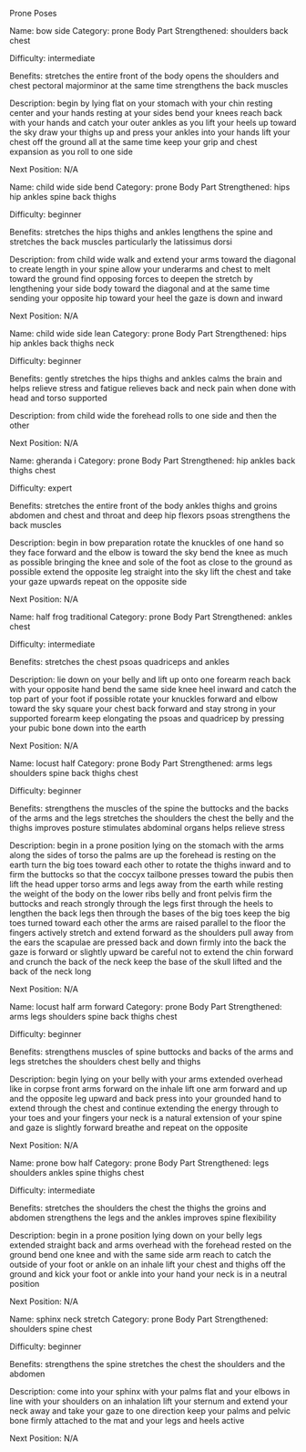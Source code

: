 Prone Poses

Name: bow side
Category: prone
Body Part Strengthened: shoulders back chest

Difficulty: intermediate

Benefits: stretches the entire front of the body opens the shoulders and chest pectoral majorminor  at the same time strengthens the back muscles

Description: begin by lying flat on your stomach with your chin resting center and your hands resting at your sides  bend your knees  reach back with your hands and catch your outer ankles  as you lift your heels up toward the sky draw your thighs up and press your ankles into your hands  lift your chest off the ground all at the same time  keep your grip and chest expansion as you roll to one side

Next Position: N/A

Name: child wide side bend
Category: prone
Body Part Strengthened: hips hip ankles spine back thighs

Difficulty: beginner

Benefits: stretches the hips thighs and ankles  lengthens the spine and stretches the back muscles particularly the latissimus dorsi

Description: from child wide walk and extend your arms toward the diagonal to create length in your spine  allow your underarms and chest to melt toward the ground  find opposing forces to deepen the stretch by lengthening your side body toward the diagonal and at the same time sending your opposite hip toward your heel  the gaze is down and inward

Next Position: N/A

Name: child wide side lean
Category: prone
Body Part Strengthened: hips hip ankles back thighs neck

Difficulty: beginner

Benefits: gently stretches the hips thighs and ankles  calms the brain and helps relieve stress and fatigue  relieves back and neck pain when done with head and torso supported

Description: from child wide the forehead rolls to one side and then the other

Next Position: N/A

Name: gheranda i
Category: prone
Body Part Strengthened: hip ankles back thighs chest

Difficulty: expert

Benefits: stretches the entire front of the body ankles thighs and groins abdomen and chest and throat and deep hip flexors psoas  strengthens the back muscles

Description: begin in bow preparation  rotate the knuckles of one hand so they face forward and the elbow is toward the sky  bend the knee as much as possible bringing the knee and sole of the foot as close to the ground as possible  extend the opposite leg straight into the sky  lift the chest and take your gaze upwards  repeat on the opposite side

Next Position: N/A

Name: half frog traditional
Category: prone
Body Part Strengthened: ankles chest

Difficulty: intermediate

Benefits: stretches the chest psoas quadriceps and ankles

Description: lie down on your belly and lift up onto one forearm  reach back with your opposite hand bend the same side knee heel inward and catch the top part of your foot  if possible rotate your knuckles forward and elbow toward the sky  square your chest back forward and stay strong in your supported forearm  keep elongating the psoas and quadricep by pressing your pubic bone down into the earth

Next Position: N/A

Name: locust half
Category: prone
Body Part Strengthened: arms legs shoulders spine back thighs chest

Difficulty: beginner

Benefits: strengthens the muscles of the spine the buttocks and the backs of the arms and the legs  stretches the shoulders the chest the belly and the thighs  improves posture  stimulates abdominal organs  helps relieve stress

Description: begin in a prone position lying on the stomach with the arms along the sides of torso the palms are up the forehead is resting on the earth  turn the big toes toward each other to rotate the thighs inward and to firm the buttocks so that the coccyx tailbone presses toward the pubis  then lift the head upper torso arms and legs away from the earth while resting the weight of the body on the lower ribs belly and front pelvis  firm the buttocks and reach strongly through the legs first through the heels to lengthen the back legs then through the bases of the big toes  keep the big toes turned toward each other  the arms are raised parallel to the floor  the fingers actively stretch and extend forward as the shoulders pull away from the ears  the scapulae are pressed back and down firmly into the back  the gaze is forward or slightly upward  be careful not to extend the chin forward and crunch the back of the neck  keep the base of the skull lifted and the back of the neck long

Next Position: N/A

Name: locust half arm forward
Category: prone
Body Part Strengthened: arms legs shoulders spine back thighs chest

Difficulty: beginner

Benefits: strengthens muscles of spine buttocks and backs of the arms and legs  stretches the shoulders chest belly and thighs

Description: begin lying on your belly with your arms extended overhead like in corpse front arms forward  on the inhale lift one arm forward and up and the opposite leg upward and back  press into your grounded hand to extend through the chest and continue extending the energy through to your toes and your fingers  your neck is a natural extension of your spine and gaze is slightly forward  breathe and repeat on the opposite

Next Position: N/A

Name: prone bow half
Category: prone
Body Part Strengthened: legs shoulders ankles spine thighs chest

Difficulty: intermediate

Benefits: stretches the shoulders the chest the thighs the groins and abdomen  strengthens the legs and the ankles  improves spine flexibility

Description: begin in a prone position lying down on your belly legs extended straight back and arms overhead with the forehead rested on the ground  bend one knee and with the same side arm reach to catch the outside of your foot or ankle  on an inhale lift your chest and thighs off the ground and kick your foot or ankle into your hand  your neck is in a neutral position

Next Position: N/A

Name: sphinx neck stretch
Category: prone
Body Part Strengthened: shoulders spine chest

Difficulty: beginner

Benefits: strengthens the spine stretches the chest the shoulders and the abdomen

Description: come into your sphinx with your palms flat and your elbows in line with your shoulders  on an inhalation lift your sternum and extend your neck away and take your gaze to one direction  keep your palms and pelvic bone firmly attached to the mat and your legs and heels active

Next Position: N/A

